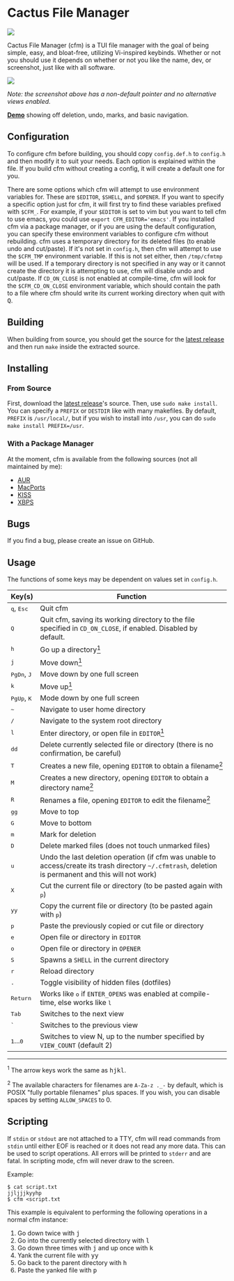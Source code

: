 # Cactus File Manager

![](https://github.com/WillEccles/cfm/workflows/CFM%20Build/badge.svg)

Cactus File Manager (cfm) is a TUI file manager with the goal of being simple,
easy, and bloat-free, utilizing Vi-inspired keybinds. Whether or not
you should use it depends on whether or not you like the name, dev, or
screenshot, just like with all software.

![](screenshot.png)

*Note: the screenshot above has a non-default pointer and no alternative
views enabled.*

[**Demo**](https://asciinema.org/a/297087) showing off deletion, undo, marks, and basic
navigation.

## Configuration

To configure cfm before building, you should copy `config.def.h` to `config.h`
and then modify it to suit your needs. Each option is explained within the file.
If you build cfm without creating a config, it will create a default one for
you.

There are some options which cfm will attempt to use environment variables for.
These are `$EDITOR`, `$SHELL`, and `$OPENER`. If you want to specify a specific
option just for cfm, it will first try to find these variables prefixed with
`$CFM_`. For example, if your `$EDITOR` is set to vim but you want to tell
cfm to use emacs, you could use `export CFM_EDITOR='emacs'`. If you installed
cfm via a package manager, or if you are using the default configuration, you
can specify these environment variables to configure cfm without rebuilding.
cfm uses a temporary directory for its deleted files (to enable undo and
cut/paste). If it's not set in `config.h`, then cfm will attempt to use the
`$CFM_TMP` environment variable. If this is not set either, then `/tmp/cfmtmp`
will be used. If a temporary directory is not specified in any way or it cannot
create the directory it is attempting to use, cfm will disable undo and
cut/paste. If `CD_ON_CLOSE` is not enabled at compile-time, cfm will look for
the `$CFM_CD_ON_CLOSE` environment variable, which should contain the path to a
file where cfm should write its current working directory when quit with
<kbd>Q</kbd>.

## Building

When building from source, you should get the source for the [latest
release](https://github.com/WillEccles/cfm/releases) and then run `make` inside
the extracted source.

## Installing

### From Source

First, download the [latest release](https://github.com/WillEccles/cfm/releases)'s source.
Then, use `sudo make install`. You can specify a `PREFIX` or `DESTDIR` like with many
makefiles. By default, `PREFIX` is `/usr/local/`, but if you wish to install
into `/usr`, you can do `sudo make install PREFIX=/usr`.

### With a Package Manager

At the moment, cfm is available from the following sources (not all maintained
by me):

- [AUR](https://aur.archlinux.org/packages/cfm/)
- [MacPorts](https://ports.macports.org/port/cfm/)
- [KISS](https://github.com/kisslinux/community/tree/master/community/cfm)
- [XBPS](https://github.com/void-linux/void-packages/tree/master/srcpkgs/cfm)

## Bugs

If you find a bug, please create an issue on GitHub.

## Usage

The functions of some keys may be dependent on values set in `config.h`.

| Key(s) | Function |
| ------ | -------- |
| <kbd>q</kbd>, <kbd>Esc</kbd> | Quit cfm |
| <kbd>Q</kbd> | Quit cfm, saving its working directory to the file specified in `CD_ON_CLOSE`, if enabled. Disabled by default. |
| <kbd>h</kbd> | Go up a directory[<sup>1</sup>](#1) |
| <kbd>j</kbd> | Move down[<sup>1</sup>](#1) |
| <kbd>PgDn</kbd>, <kbd>J</kbd> | Move down by one full screen |
| <kbd>k</kbd> | Move up[<sup>1</sup>](#1) |
| <kbd>PgUp</kbd>, <kbd>K</kbd> | Mode down by one full screen |
| <kbd>~</kbd> | Navigate to user home directory |
| <kbd>/</kbd> | Navigate to the system root directory |
| <kbd>l</kbd> | Enter directory, or open file in `EDITOR`[<sup>1</sup>](#1) |
| <kbd>dd</kbd> | Delete currently selected file or directory (there is no confirmation, be careful) |
| <kbd>T</kbd> | Creates a new file, opening `EDITOR` to obtain a filename[<sup>2</sup>](#2) |
| <kbd>M</kbd> | Creates a new directory, opening `EDITOR` to obtain a directory name[<sup>2</sup>](#2) |
| <kbd>R</kbd> | Renames a file, opening `EDITOR` to edit the filename[<sup>2</sup>](#2) |
| <kbd>gg</kbd> | Move to top |
| <kbd>G</kbd> | Move to bottom |
| <kbd>m</kbd> | Mark for deletion |
| <kbd>D</kbd> | Delete marked files (does not touch unmarked files) |
| <kbd>u</kbd> | Undo the last deletion operation (if cfm was unable to access/create its trash directory `~/.cfmtrash`, deletion is permanent and this will not work) |
| <kbd>X</kbd> | Cut the current file or directory (to be pasted again with <kbd>p</kbd>) |
| <kbd>yy</kbd> | Copy the current file or directory (to be pasted again with <kbd>p</kbd>) |
| <kbd>p</kbd> | Paste the previously copied or cut file or directory |
| <kbd>e</kbd> | Open file or directory in `EDITOR` |
| <kbd>o</kbd> | Open file or directory in `OPENER` |
| <kbd>S</kbd> | Spawns a `SHELL` in the current directory |
| <kbd>r</kbd> | Reload directory |
| <kbd>.</kbd> | Toggle visibility of hidden files (dotfiles) |
| <kbd>Return</kbd> | Works like <kbd>o</kbd> if `ENTER_OPENS` was enabled at compile-time, else works like <kbd>l</kbd> |
| <kbd>Tab</kbd> | Switches to the next view |
| <kbd>\`</kbd> | Switches to the previous view |
| <kbd>1</kbd>...<kbd>0</kbd> | Switches to view N, up to the number specified by `VIEW_COUNT` (default 2) |

---

<a class="anchor" id="1"></a><sup>1</sup> The arrow keys work the same as
<kbd>h</kbd><kbd>j</kbd><kbd>k</kbd><kbd>l</kbd>.

<a class="anchor" id="2"></a><sup>2</sup> The available characters for filenames are `A-Za-z
._-` by default, which is POSIX "fully portable filenames" plus spaces. If
you wish, you can disable spaces by setting `ALLOW_SPACES` to 0.

## Scripting

If `stdin` or `stdout` are not attached to a TTY, cfm will read commands from
`stdin` until either EOF is reached or it does not read any more data. This can
be used to script operations. All errors will be printed to `stderr` and are
fatal. In scripting mode, cfm will never draw to the screen.

Example:

```
$ cat script.txt
jjljjjkyyhp
$ cfm <script.txt
```

This example is equivalent to performing the following operations in a normal
cfm instance:

1. Go down twice with <kbd>j</kbd>
2. Go into the currently selected directory with <kbd>l</kbd>
3. Go down three times with <kbd>j</kbd> and up once with <kbd>k</kbd>
4. Yank the current file with <kbd>yy</kbd>
5. Go back to the parent directory with <kbd>h</kbd>
6. Paste the yanked file with <kbd>p</kbd>
